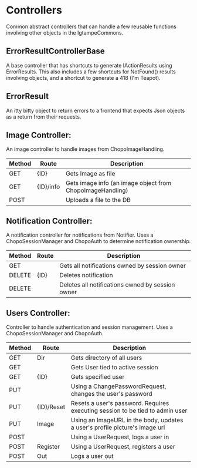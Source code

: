 # Controllers

Common abstract controllers that can handle a few reusable functions involving other objects in the IgtampeCommons.

## ErrorResultControllerBase
A base controller that has shortcuts to generate IActionResults using ErrorResults. This also includes a few shortcuts for NotFound() results involving objects, and a shortcut to generate a 418 (I'm Teapot).

## ErrorResult
An itty bitty object to return errors to a frontend that expects Json objects as a return from their requests.

## Image Controller:
An image controller to handle images from ChopoImageHandling.

|Method|Route|Description|
|-|-|-|
|GET|{ID}|Gets Image as file|
|GET|{ID}/info|Gets image info (an image object from ChopoImageHandling)|
|POST||Uploads a file to the DB|

## Notification Controller:
A notification controller for notifications from Notifier. Uses a ChopoSessionManager and ChopoAuth to determine notification ownership.

|Method|Route|Description|
|-|-|-|
|GET||Gets all notifications owned by session owner|
|DELETE|{ID}|Deletes notification|
|DELETE||Deletes all notifications owned by session owner|

## Users Controller:
Controller to handle authentication and session management. Uses a ChopoSessionManager and ChopoAuth.

|Method|Route|Description|
|-|-|-|
|GET|Dir|Gets directory of all users
|GET||Gets User tied to active session|
|GET|{ID}|Gets specified user|
|PUT||Using a ChangePasswordRequest, changes the user's password|
|PUT|{ID}/Reset|Resets a user's password. Requires executing session to be tied to admin user|
|PUT|Image|Using an ImageURL in the body, updates a user's profile picture's image url
|POST||Using a UserRequest, logs a user in|
|POST|Register|Using a UserRequest, registers a user|
|POST|Out|Logs a user out|
